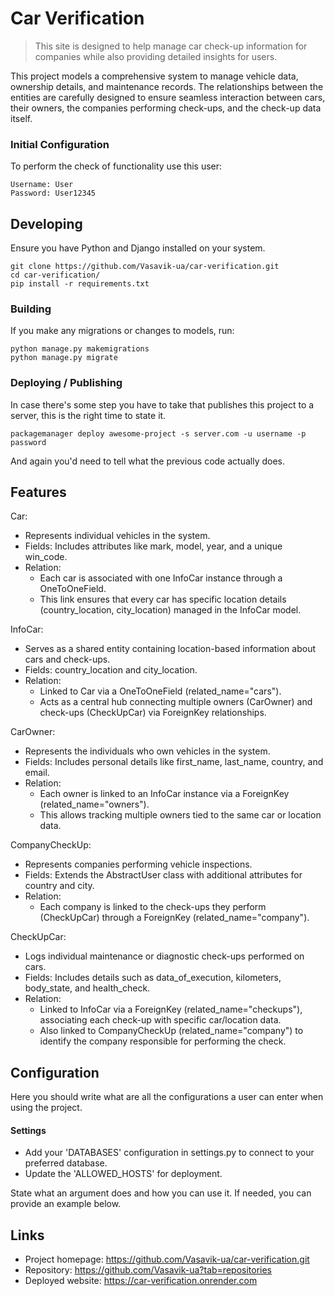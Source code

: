 # Car Verification
> This site is designed to help manage car check-up information for companies while also providing detailed insights for users.

This project models a comprehensive system to manage vehicle data, ownership details, and maintenance records. The relationships between the entities are carefully designed to ensure seamless interaction between cars, their owners, the companies performing check-ups, and the check-up data itself.


### Initial Configuration

To perform the check of functionality use this user:
```
Username: User
Password: User12345
```

## Developing

Ensure you have Python and Django installed on your system.

```shell
git clone https://github.com/Vasavik-ua/car-verification.git
cd car-verification/
pip install -r requirements.txt
```


### Building

If you make any migrations or changes to models, run:

```shell
python manage.py makemigrations
python manage.py migrate
```

### Deploying / Publishing

In case there's some step you have to take that publishes this project to a
server, this is the right time to state it.

```shell
packagemanager deploy awesome-project -s server.com -u username -p password
```

And again you'd need to tell what the previous code actually does.

## Features

Car:
* Represents individual vehicles in the system.
* Fields: Includes attributes like mark, model, year, and a unique win_code.
* Relation:
  * Each car is associated with one InfoCar instance through a OneToOneField.
  * This link ensures that every car has specific location details (country_location, city_location) managed in the InfoCar model.

InfoCar:
* Serves as a shared entity containing location-based information about cars and check-ups.
* Fields: country_location and city_location.
* Relation:
  * Linked to Car via a OneToOneField (related_name="cars").
  * Acts as a central hub connecting multiple owners (CarOwner) and check-ups (CheckUpCar) via ForeignKey relationships.

CarOwner:
* Represents the individuals who own vehicles in the system.
* Fields: Includes personal details like first_name, last_name, country, and email.
* Relation:
  * Each owner is linked to an InfoCar instance via a ForeignKey (related_name="owners").
  * This allows tracking multiple owners tied to the same car or location data.

CompanyCheckUp:
* Represents companies performing vehicle inspections.
* Fields: Extends the AbstractUser class with additional attributes for country and city.
* Relation:
  * Each company is linked to the check-ups they perform (CheckUpCar) through a ForeignKey (related_name="company").

CheckUpCar:
* Logs individual maintenance or diagnostic check-ups performed on cars.
* Fields: Includes details such as data_of_execution, kilometers, body_state, and health_check.
* Relation:
  * Linked to InfoCar via a ForeignKey (related_name="checkups"), associating each check-up with specific car/location data.
  * Also linked to CompanyCheckUp (related_name="company") to identify the company responsible for performing the check.

## Configuration

Here you should write what are all the configurations a user can enter when
using the project.

#### Settings
* Add your 'DATABASES' configuration in settings.py to connect to your preferred database.
* Update the 'ALLOWED_HOSTS' for deployment.

State what an argument does and how you can use it. If needed, you can provide
an example below.


## Links

- Project homepage: https://github.com/Vasavik-ua/car-verification.git
- Repository: https://github.com/Vasavik-ua?tab=repositories
- Deployed website: https://car-verification.onrender.com

